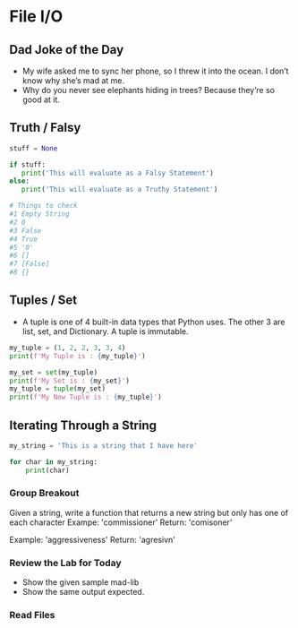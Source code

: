 # File I/O

## Dad Joke of the Day

- My wife asked me to sync her phone, so I threw it into the ocean. I don’t know why she’s mad at me.
- Why do you never see elephants hiding in trees? Because they’re so good at it.

## Truth / Falsy

 ```python
 stuff = None

if stuff:
    print('This will evaluate as a Falsy Statement')
else:
    print('This will evaluate as a Truthy Statement')

# Things to check
#1 Empty String
#2 0 
#3 False
#4 True
#5 '0'
#6 []
#7 [False]
#8 {}
```

 ## Tuples / Set

- A tuple is one of 4 built-in data types that Python uses. The other 3 are list, set, and Dictionary. A tuple is immutable.

 ```python
my_tuple = (1, 2, 2, 3, 3, 4)
print(f'My Tuple is : {my_tuple}')

my_set = set(my_tuple)
print(f'My Set is : {my_set}')
my_tuple = tuple(my_set)
print(f'My New Tuple is : {my_tuple}')
```

## Iterating Through a String

```python
my_string = 'This is a string that I have here'

for char in my_string:
    print(char)
```

### Group Breakout

Given a string, write a function that returns a new string but only has one of each character
Exampe: 'commissioner'
Return: 'comisoner'

Example: 'aggressiveness'
Return: 'agresivn'

### Review the Lab for Today

- Show the given sample mad-lib
- Show the same output expected.

### Read Files

